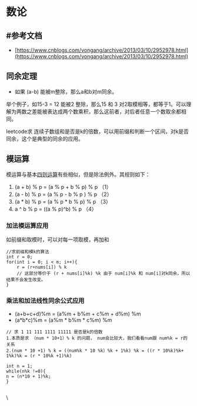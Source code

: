 # 数论

## #参考文档

* [https://www.cnblogs.com/vongang/archive/2013/03/10/2952978.html](https://www.cnblogs.com/vongang/archive/2013/03/10/2952978.html)

## 同余定理

* 如果 (a-b) 能被m整除，那么a和b对m同余。

举个例子，如15-3 = 12 能被2 整除，那么15 和 3 对2取模相等，都等于1。可以理解为两数之差能被表达成两个数乘积，那么这前者，对后者任意一个数取余都相同。

leetcode求 连续子数组和是否是k的倍数，可以用前缀和判断一个区间，对k是否同余，这个是典型的同余的应用。

## 模运算

&#x20;模运算与基本[四则运算](https://baike.baidu.com/item/%E5%9B%9B%E5%88%99%E8%BF%90%E7%AE%97/5337481?fromModule=lemma\_inlink)有些相似，但是除法例外。其规则如下：

1. (a + b) % p = (a % p + b % p) % p （1）
2. (a - b) % p = (a % p - b % p ) % p （2）
3. (a \* b) % p = (a % p \* b % p) % p （3）
4. a ^ b % p = ((a % p)^b) % p （4）

### 加法模运算应用

如前缀和取模时，可以对每一项取模，再加和

```
//求前缀和模k的算法
int r = 0;
for(int i = 0; i < m; i++){
    r = (r+nums[i]) % k
    // 这部分等价于 (r + nums[i]%k) %k 由于 num[i]%k 和 num[i]对k同余，所以结果不会发生改变。
}
```

### 乘法和加法线性同余公式应用

* (a+b+c+d)%m = (a%m + b%m + c%m + d%m) %m
* (a\*b\*c)%m = (a%m \* b%m \* c%m) %m



```
// 求 1 11 111 1111 11111 是否是k的倍数
1.本质是求 （num * 10+1）% k 的问题， num会比较大，我们看看num跟 num%k = r的关系
2.(num * 10 +1) % k = (（num%k * 10 %k）%k + 1%k) %k = ((r * 10%k)%k+ 1%k)%k = (r * 10%k +1)%k)

int n = 1;
while(n%k !=0){
n = (n*10 + 1)%k;
}


```



\
